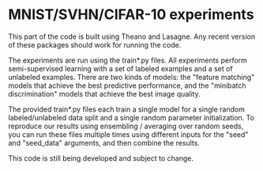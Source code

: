 # MNIST/SVHN/CIFAR-10 experiments

This part of the code is built using Theano and Lasagne. Any recent version of these packages should work for running the code.

The experiments are run using the train*.py files. All experiments perform semi-supervised learning with a set of labeled examples and a set of unlabeled examples. There are two kinds of models: the "feature matching" models that achieve the best predictive performance, and the "minibatch discrimination" models that achieve the best image quality.

The provided train*.py files each train a single model for a single random labeled/unlabeled data split and a single random parameter initialization. To reproduce our results using ensembling / averaging over random seeds, you can run these files multiple times using different inputs for the "seed" and "seed_data" arguments, and then combine the results.

This code is still being developed and subject to change.

